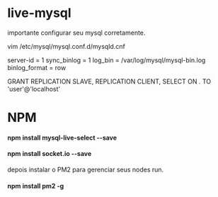 # live-mysql

importante configurar seu mysql corretamente.

vim /etc/mysql/mysql.conf.d/mysqld.cnf

server-id = 1
sync_binlog     = 1
log_bin = /var/log/mysql/mysql-bin.log
binlog_format = row

GRANT REPLICATION SLAVE, REPLICATION CLIENT, SELECT ON *.* TO 'user'@'localhost'


# NPM

#### npm install mysql-live-select --save
#### npm install socket.io --save

depois instalar o PM2 para gerenciar seus nodes run.

#### npm install pm2 -g 




